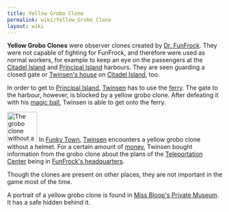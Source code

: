 ```yaml
---
title: Yellow Grobo Clone
permalink: wiki/Yellow_Grobo_Clone
layout: wiki
---
```


**Yellow Grobo Clones** were observer clones created by [Dr.
FunFrock](Dr._FunFrock "wikilink"). They were not capable of fighting
for FunFrock, and therefore were used as normal workers, for example to
keep an eye on the passengers at the [Citadel
Island](Citadel_Island_harbour "wikilink") and [Principal
Island](Principal_Island_harbour "wikilink") harbours. They are seen
guarding a closed gate or [Twinsen's house](Twinsen's_house "wikilink")
on [Citadel Island](Citadel_Island "wikilink"), too.

In order to get to [Principal Island](Principal_Island "wikilink"),
[Twinsen](Twinsen "wikilink") has to use the [ferry](ferry "wikilink").
The gate to the harbour, however, is blocked by a yellow grobo clone.
After defeating it with his [magic ball](magic_ball "wikilink"), Twinsen
is able to get onto the ferry.

<img src="Grclone.gif" title="The grobo clone without a helmet"
width="70" alt="The grobo clone without a helmet" /> In [Funky
Town](Funky_Town "wikilink"), [Twinsen](Twinsen "wikilink") encounters a
yellow grobo clone without a helmet. For a certain amount of
[money](Kash "wikilink"), Twinsen bought information from the grobo
clone about the plans of the [Teleportation
Center](Teleportation_Center "wikilink") being in [FunFrock's
headquarters](FunFrock's_headquarters "wikilink").

Though the clones are present on other places, they are not important in
the game most of the time.

A portrait of a yellow grobo clone is found in [Miss Bloop's Private
Museum](Miss_Bloop's_Private_Museum "wikilink"). It has a safe hidden
behind it.
